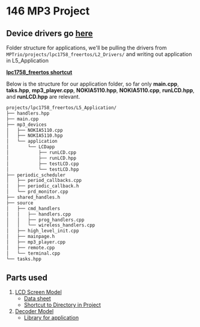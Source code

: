 # 146 MP3 Project

## Device drivers go [here](https://github.com/LopezChris/MPTrio/tree/master/projects/lpc1758_freertos/L5_Application/mp3_devices)

Folder structure for applications, we'll be pulling the drivers from `MPTrio/projects/lpc1758_freertos/L2_Drivers/` and writing out application in L5_Application

[**lpc1758_freertos shortcut**](https://github.com/LopezChris/MPTrio/tree/master/projects/lpc1758_freertos)

Below is the structure for our application folder, so far only
**main.cpp**, **taks.hpp**, **mp3_player.cpp**, **NOKIA5110.hpp**, **NOKIA5110.cpp**, **runLCD.hpp**, and **runLCD.hpp** are relevant.

~~~bash
projects/lpc1758_freertos/L5_Application/
├── handlers.hpp
├── main.cpp
├── mp3_devices
│   ├── NOKIA5110.cpp
│   ├── NOKIA5110.hpp
│   └── application
│       └── LCDapp
│           ├── runLCD.cpp
│           ├── runLCD.hpp
│           ├── testLCD.cpp
│           └── testLCD.hpp
├── periodic_scheduler
│   ├── period_callbacks.cpp
│   ├── periodic_callback.h
│   └── prd_monitor.cpp
├── shared_handles.h
├── source
│   ├── cmd_handlers
│   │   ├── handlers.cpp
│   │   ├── prog_handlers.cpp
│   │   └── wireless_handlers.cpp
│   ├── high_level_init.cpp
│   ├── mainpage.h
│   ├── mp3_player.cpp
│   ├── remote.cpp
│   └── terminal.cpp
└── tasks.hpp
~~~

## Parts used

1. [LCD Screen Model](https://www.sparkfun.com/products/10168)
    - [Data sheet](https://www.sparkfun.com/datasheets/LCD/Monochrome/Nokia5110.pdf)
    - [Shortcut to Directory in Project](https://github.com/LopezChris/MPTrio/tree/master/projects/lpc1758_freertos/L5_Application/mp3_devices)
2. [Decoder Model](https://www.adafruit.com/product/1381)
    - [Library for application](https://github.com/LopezChris/Adafruit_VS1053_Library)
